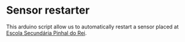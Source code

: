 # Sensor restarter

This arduino script allow us to automatically restart a sensor placed at [Escola Secundária Pinhal do Rei](https://www.google.com/maps/place/Escola+Secund%C3%A1ria%2F3+Pinhal+do+Rei/@39.7599775,-8.9269898,17z/data=!3m1!4b1!4m5!3m4!1s0xd220e801e03b46f:0x89b1517f5e7ad402!8m2!3d39.7599775!4d-8.9248011).
